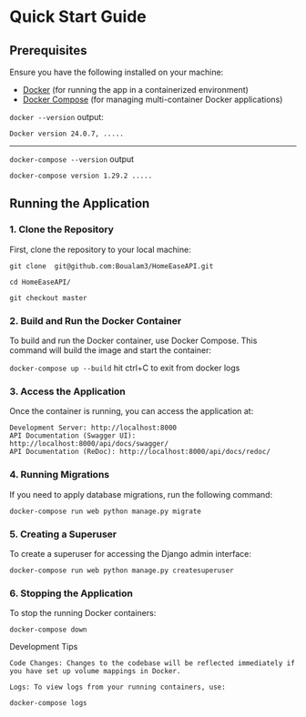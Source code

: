 # Quick Start Guide

## Prerequisites

Ensure you have the following installed on your machine:

- [Docker](https://www.docker.com/get-started) (for running the app in a containerized environment)
- [Docker Compose](https://docs.docker.com/compose/install/) (for managing multi-container Docker applications)

`docker --version`
output:

```
Docker version 24.0.7, .....
```

---

`docker-compose --version`
output

```
docker-compose version 1.29.2 .....
```

## Running the Application

### 1. Clone the Repository

First, clone the repository to your local machine:

```
git clone  git@github.com:Boualam3/HomeEaseAPI.git

cd HomeEaseAPI/

git checkout master
```

### 2. Build and Run the Docker Container

To build and run the Docker container, use Docker Compose. This command will build the image and start the container:

`docker-compose up --build`
hit ctrl+C to exit from docker logs

### 3. Access the Application

Once the container is running, you can access the application at:

    Development Server: http://localhost:8000
    API Documentation (Swagger UI): http://localhost:8000/api/docs/swagger/
    API Documentation (ReDoc): http://localhost:8000/api/docs/redoc/

### 4. Running Migrations

If you need to apply database migrations, run the following command:

`docker-compose run web python manage.py migrate`

### 5. Creating a Superuser

To create a superuser for accessing the Django admin interface:

`docker-compose run web python manage.py createsuperuser`

### 6. Stopping the Application

To stop the running Docker containers:

`docker-compose down`

Development Tips

    Code Changes: Changes to the codebase will be reflected immediately if you have set up volume mappings in Docker.

    Logs: To view logs from your running containers, use:

`docker-compose logs`
